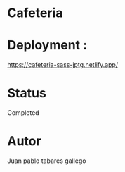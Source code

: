# Cafeteria

# Deployment :
https://cafeteria-sass-jptg.netlify.app/

# Status
Completed

# Autor
Juan pablo tabares gallego
